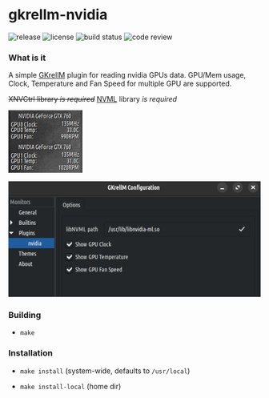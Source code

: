 # gkrellm-nvidia

![release](https://img.shields.io/github/v/release/carcass82/gkrellm-nvidia)
![license](https://img.shields.io/github/license/carcass82/gkrellm-nvidia)
![build status](https://github.com/carcass82/gkrellm-nvidia/actions/workflows/build-action.yml/badge.svg)
![code review](https://img.shields.io/codefactor/grade/github/carcass82/gkrellm-nvidia)

### What is it

A simple [GKrellM](http://gkrellm.srcbox.net/) plugin for reading nvidia GPUs data.
GPU/Mem usage, Clock, Temperature and Fan Speed for multiple GPU are supported.

~~XNVCtrl library *is required*~~
[NVML](https://developer.nvidia.com/nvidia-management-library-nvml) library *is required*

![sample multigpu](doc/screen-dualgpu.jpg)

![sample options](doc/screen-options.jpg)

### Building

- ```make```

### Installation

- ```make install``` (system-wide, defaults to ```/usr/local```)

- ```make install-local``` (home dir)

